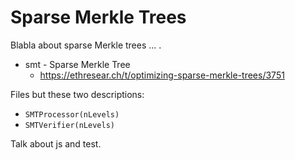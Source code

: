 # Sparse Merkle Trees

Blabla about sparse Merkle trees ... .

* smt - Sparse Merkle Tree
  * https://ethresear.ch/t/optimizing-sparse-merkle-trees/3751

Files but these two descriptions:

- `SMTProcessor(nLevels)`
- `SMTVerifier(nLevels)`

Talk about js and test.